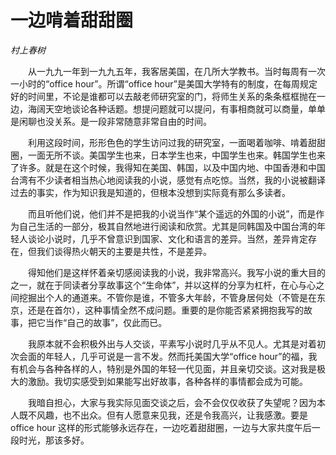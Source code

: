 # 一边啃着甜甜圈

*村上春树*

　　从一九九一年到一九九五年，我客居美国，在几所大学教书。当时每周有一次一小时的“office hour”。所谓“office hour”是美国大学特有的制度，在每周规定好的时间里，不论是谁都可以去敲老师研究室的门，将师生关系的条条框框抛在一边，海阔天空地谈论各种话题。想提问题就可以提问，有事相商就可以商量，单单是闲聊也没关系。是一段非常随意非常自由的时间。

　　利用这段时间，形形色色的学生访问过我的研究室，一面喝着咖啡、啃着甜甜圈，一面无所不谈。美国学生也来，日本学生也来，中国学生也来。韩国学生也来了许多。就是在这个时候，我得知在美国、韩国，以及中国内地、中国香港和中国台湾有不少读者相当热心地阅读我的小说，感觉有点吃惊。当然，我的小说被翻译过去的事实，作为知识我是知道的，但根本没想到实际竟有那么多读者。

　　而且听他们说，他们并不是把我的小说当作“某个遥远的外国的小说”，而是作为自己生活的一部分，极其自然地进行阅读和欣赏。尤其是同韩国及中国台湾的年轻人谈论小说时，几乎不曾意识到国家、文化和语言的差异。当然，差异肯定存在，但我们谈得热火朝天的主要是共性，不是差异。

　　得知他们是这样怀着亲切感阅读我的小说，我非常高兴。我写小说的重大目的之一，就在于同读者分享故事这个“生命体”，并以这样的分享为杠杆，在心与心之间挖掘出个人的通道来。不管你是谁，不管多大年龄，不管身居何处（不管是在东京，还是在首尔），这种事情全然不成问题。重要的是你能否紧紧拥抱我写的故事，把它当作“自己的故事”，仅此而已。

　　我原本就不会积极外出与人交谈，平素写小说时几乎从不见人。尤其是对着初次会面的年轻人，几乎可说是一言不发。然而托美国大学“office hour”的福，我有机会与各种各样的人，特别是外国的年轻一代见面，并且亲切交谈。这对我是极大的激励。我切实感受到如果能写出好故事，各种各样的事情都会成为可能。

　　我暗自担心，大家与我实际见面交谈之后，会不会仅仅收获了失望呢？因为本人既不风趣，也不出众。但有人愿意来见我，还是令我高兴，让我感激。要是 office hour 这样的形式能够永远存在，一边吃着甜甜圈，一边与大家共度午后一段时光，那该多好。